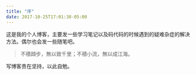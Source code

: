 ```yaml
---
title: "序"
date: 2017-10-25T17:01:30-05:00
---
```


这是我的个人博客，主要发一些学习笔记以及码代码的时候遇到的疑难杂症的解决方法。偶尔也会发一些随笔吧。

<!--more-->

> 不積蹞步，無以致千里；不積小流，無以成江海。

写博客贵在坚持，以此自勉。
